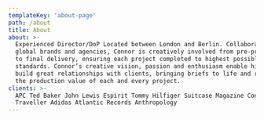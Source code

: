 ```yaml
---
templateKey: 'about-page'
path: /about
title: About 
about: >-
  Experienced Director/DoP Located between London and Berlin. Collaborating with
  global brands and agencies, Connor is creatively involved from pre-production
  to final delivery, ensuring each project completed to highest possible
  standards. Connor’s creative vision, passion and enthusiasm enable him to
  build great relationships with clients, bringing briefs to life and raising
  the production value of each and every project.
clients: >-
  APC Ted Baker John Lewis Espirit Tommy Hilfiger Suitcase Magazine Conde Nast
  Traveller Adidas Atlantic Records Anthropology
---
```


